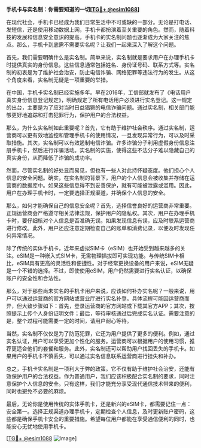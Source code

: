 **手机卡与实名制：你需要知道的一切[[TG💪+ @esim1088](https://t.me/s/esim1088)]**

在现代社会，手机卡已经成为我们日常生活中不可或缺的一部分。无论是打电话、发短信，还是使用移动数据上网，手机卡都扮演着至关重要的角色。然而，随着科技的发展和信息安全意识的提高，手机卡的实名制问题也逐渐成为大家关注的焦点。那么，手机卡到底需不需要实名呢？让我们一起来深入了解这个问题。

首先，我们需要明确什么是实名制。简单来说，实名制就是要求用户在办理手机卡时提供真实的身份信息。这些信息通常包括姓名、身份证号码、联系方式等。实名制的初衷是为了维护社会治安，防止电信诈骗、网络犯罪等违法行为的发生。从这个角度来看，实名制无疑是一项重要的举措。

在中国，手机卡实名制已经实施多年。早在2016年，工信部就发布了《电话用户真实身份信息登记规定》，明确规定了所有电话用户必须进行实名登记。这一规定的出台，主要是为了应对当时日益猖獗的电信诈骗问题。通过实名制，相关部门能够更好地追踪和打击犯罪行为，保护用户的合法权益。

那么，为什么实名制如此重要呢？首先，它有助于维护社会秩序。通过实名制，运营商可以更有效地监控和管理手机卡的使用情况，一旦发现异常行为，可以及时采取措施。其次，实名制可以有效遏制电信诈骗。许多诈骗分子利用虚假身份信息注册手机卡，然后进行诈骗活动。实名制的实施，使得这些不法分子难以隐藏自己的真实身份，从而降低了诈骗的成功率。

然而，尽管实名制的好处显而易见，但也有一些人对此持怀疑态度。他们担心个人信息的安全问题。确实，在实名制的背景下，用户的个人信息会被收集并存储在运营商的数据库中。如果这些信息得不到妥善保护，就有可能被泄露或滥用。因此，用户在办理手机卡时，一定要选择正规渠道，并确保个人信息的安全。

那么，如何才能确保自己的信息安全呢？首先，选择信誉良好的运营商非常重要。正规运营商会严格遵守相关法律法规，保护用户的隐私权。其次，用户在办理手机卡时，要仔细核对个人信息是否准确无误。如果发现信息有误，应及时联系运营商进行修改。此外，用户还应注意定期检查自己的账单和消费记录，以便及时发现任何异常情况。

除了传统的实体手机卡，近年来虚拟SIM卡（eSIM）也开始受到越来越多的关注。eSIM是一种嵌入式SIM卡，无需物理插拔即可实现功能。与传统SIM卡相比，eSIM具有更高的灵活性和便捷性。对于经常更换设备的用户来说，eSIM无疑是一个不错的选择。不过，即使使用eSIM，用户仍然需要进行实名认证，以确保账户的安全性和合法性。

那么，对于那些尚未实名的手机卡用户来说，应该如何补办实名呢？一般来说，用户可以通过运营商的官方网站或营业厅进行实名补登。具体流程可能因运营商而异，但大致步骤如下：首先，登录运营商的官方网站或下载其官方APP；其次，按照提示上传个人身份证明文件；最后，等待审核通过后完成实名认证。需要注意的是，整个过程可能需要一定的时间，请用户耐心等待。

当然，实名制不仅仅是为了防范犯罪，它还为用户提供了更多的便利。例如，通过实名认证，用户可以享受更加个性化的服务。运营商可以根据用户的使用习惯，推荐更适合他们的套餐和服务。此外，实名制还可以帮助用户找回丢失的手机卡。如果用户的手机卡不慎丢失，可以通过实名信息联系运营商进行挂失和补办。

总之，手机卡实名制是一项利大于弊的政策。它不仅有助于维护社会治安，还能有效保护用户的合法权益。作为普通用户，我们应该积极配合实名制的要求，同时注意保护个人信息的安全。只有这样，我们才能充分享受现代通信技术带来的便利，同时也避免不必要的麻烦。

最后，无论你是使用传统的实体手机卡，还是新兴的eSIM卡，都需要记住一点：安全第一。选择正规渠道办理手机卡，定期检查个人信息，及时更新账户密码，这些都是确保手机卡安全的重要措施。希望每位用户都能在享受通信便利的同时，也能安心无忧地使用手机卡。

[[TG💪+ @esim1088](https://t.me/s/esim1088) ![Image](https://i.postimg.cc/4NQfJmqS/Snipaste-2025-05-13-00-14-12.png)]